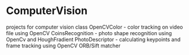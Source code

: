 # ComputerVision
projects for computer vision class
OpenCVColor       - color tracking on video file using OpenCV
CoinsRecognition  - photo shape recognition using OpenCv and HoughFradient
PhotoDescriptor   - calculating keypoints and frame tracking using OpenCV ORB/Sift matcher
